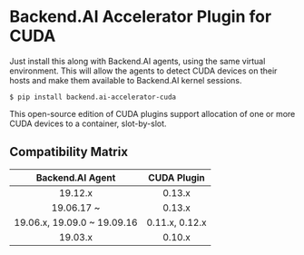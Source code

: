 Backend.AI Accelerator Plugin for CUDA
======================================

Just install this along with Backend.AI agents, using the same virtual environment.
This will allow the agents to detect CUDA devices on their hosts and make them
available to Backend.AI kernel sessions.

```console
$ pip install backend.ai-accelerator-cuda
```

This open-source edition of CUDA plugins support allocation of one or more CUDA
devices to a container, slot-by-slot.

Compatibility Matrix
--------------------

|       Backend.AI Agent       |    CUDA Plugin   |
|:----------------------------:|:----------------:|
|  19.12.x                     |  0.13.x          |
|  19.06.17 ~                  |  0.13.x          |
|  19.06.x, 19.09.0 ~ 19.09.16 |  0.11.x, 0.12.x  |
|  19.03.x                     |  0.10.x          |
